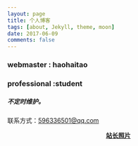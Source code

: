 ```yaml
---
layout: page
title: 个人博客
tags: [about, Jekyll, theme, moon]
date: 2017-06-09
comments: false
---
```

### webmaster : haohaitao
### professional :student
##### 不定时维护。


联系方式：<a href="#">596336501@qq.com</a>
<center><a href="https://github.com/haohaitao/haohaitao.github.io/blob/master/assets/img/cite%20photo.jpg?raw=true"> <b>站长照片<b>
